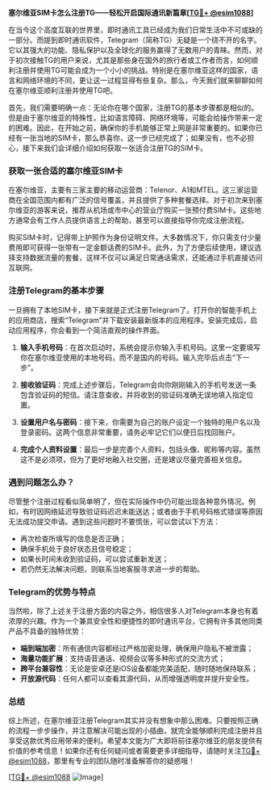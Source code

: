 **塞尔维亚SIM卡怎么注册TG——轻松开启国际通讯新篇章[[TG💪+ @esim1088](https://t.me/s/esim1088)]**

在当今这个高度互联的世界里，即时通讯工具已经成为我们日常生活中不可或缺的一部分。而提到即时通讯软件，Telegram（简称TG）无疑是一个绕不开的名字。它以其强大的功能、隐私保护以及全球化的服务赢得了无数用户的青睐。然而，对于初次接触TG的用户来说，尤其是那些身在国外的旅行者或工作者而言，如何顺利注册并使用TG可能会成为一个小小的挑战。特别是在塞尔维亚这样的国家，语言和网络环境的不同，更让这一过程显得有些复杂。那么，今天我们就来聊聊如何在塞尔维亚顺利注册并使用TG吧。

首先，我们需要明确一点：无论你在哪个国家，注册TG的基本步骤都是相似的。但是由于塞尔维亚的特殊性，比如语言障碍、网络环境等，可能会给操作带来一定的困难。因此，在开始之前，确保你的手机能够正常上网是非常重要的。如果你已经有一张当地的SIM卡，那么恭喜你，这一步已经完成了；如果没有，也不必担心，接下来我们会详细介绍如何获取一张适合注册TG的SIM卡。

### 获取一张合适的塞尔维亚SIM卡

在塞尔维亚，主要有三家主要的移动运营商：Telenor、A1和MTEL。这三家运营商在全国范围内都有广泛的信号覆盖，并且提供了多种套餐选择。对于初次来到塞尔维亚的游客来说，推荐从机场或市中心的营业厅购买一张预付费SIM卡。这些地方通常会有工作人员提供语言上的帮助，甚至可以直接指导你完成注册流程。

购买SIM卡时，记得带上护照作为身份证明文件。大多数情况下，你只需支付少量费用即可获得一张带有一定金额话费的SIM卡。此外，为了方便后续使用，建议选择支持数据流量的套餐，这样不仅可以满足日常通话需求，还能通过手机直接访问互联网。

### 注册Telegram的基本步骤

一旦拥有了本地SIM卡，接下来就是正式注册Telegram了。打开你的智能手机上的应用商店，搜索“Telegram”并下载安装最新版本的应用程序。安装完成后，启动应用程序，你会看到一个简洁直观的操作界面。

1. **输入手机号码**：在首次启动时，系统会提示你输入手机号码。这里一定要填写你在塞尔维亚使用的本地号码，而不是国内的号码。输入完毕后点击“下一步”。

2. **接收验证码**：完成上述步骤后，Telegram会向你刚刚输入的手机号发送一条包含验证码的短信。请注意查收，并将收到的验证码准确无误地填入指定位置。

3. **设置用户名与密码**：接下来，你需要为自己的账户设定一个独特的用户名以及登录密码。这两个信息非常重要，请务必牢记它们以便日后找回账户。

4. **完成个人资料设置**：最后一步是完善个人资料，包括头像、昵称等内容。虽然这不是必须项，但为了更好地融入社交圈，还是建议尽量完善相关信息。

### 遇到问题怎么办？

尽管整个注册过程看似简单明了，但在实际操作中仍可能出现各种意外情况。例如，有时因网络延迟导致验证码迟迟未能送达；或者由于手机号码格式错误等原因无法成功提交申请。遇到这些问题时不要慌张，可以尝试以下方法：

- 再次检查所填写的信息是否正确；
- 确保手机处于良好状态且信号稳定；
- 如果长时间未收到验证码，可以尝试重新发送；
- 若仍然无法解决问题，则联系当地客服寻求进一步的帮助。

### Telegram的优势与特点

当然啦，除了上述关于注册方面的内容之外，相信很多人对Telegram本身也有着浓厚的兴趣。作为一个兼具安全性和便捷性的即时通讯平台，它拥有许多其他同类产品不具备的独特优势：

- **端到端加密**：所有通信内容都经过严格加密处理，确保用户隐私不被泄露；
- **海量功能扩展**：支持语音通话、视频会议等多种形式的交流方式；
- **跨平台兼容性**：无论是安卓还是iOS设备都能完美适配，随时随地保持联系；
- **开放源代码**：任何人都可以查看其源代码，从而增强透明度并提升安全性。

### 总结

综上所述，在塞尔维亚注册Telegram其实并没有想象中那么困难。只要按照正确的流程一步步操作，并注意解决可能出现的小插曲，就完全能够顺利完成注册并且享受这款优秀应用带来的便利。希望本文能为广大即将前往塞尔维亚的朋友提供有价值的参考信息！如果你还有任何疑问或者需要更多详细指导，请随时关注[TG💪+ @esim1088](https://t.me/s/esim1088)，那里有专业的团队随时准备解答你的疑惑哦！

[[TG💪+ @esim1088](https://t.me/s/esim1088) ![Image](https://i.postimg.cc/4NQfJmqS/Snipaste-2025-05-13-00-14-12.png)]